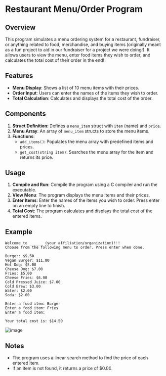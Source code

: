 # Restaurant Menu/Order Program

## Overview
This program simulates a menu ordering system for a restaurant, fundraiser, or anything related to food, merchandise, and buying items (originally meant as a fun project to aid in our fundraiser for a project we were doing!). It allows users to view the menu, enter food items they wish to order, and calculates the total cost of their order in the end! 

## Features
- **Menu Display**: Shows a list of 10 menu items with their prices.
- **Order Input**: Users can enter the names of the items they wish to order.
- **Total Calculation**: Calculates and displays the total cost of the order.

## Components
1. **Struct Definition**: Defines a `menu_item` struct with `item` (name) and `price`.
2. **Menu Array**: An array of `menu_item` structs to store the menu items.
3. **Functions**:
   - `add_items()`: Populates the menu array with predefined items and prices.
   - `get_cost(string item)`: Searches the menu array for the item and returns its price.

## Usage
1. **Compile and Run**: Compile the program using a C compiler and run the executable.
2. **View Menu**: The program displays the menu items and their prices.
3. **Enter Items**: Enter the names of the items you wish to order. Press enter on an empty line to finish.
4. **Total Cost**: The program calculates and displays the total cost of the entered items.

## Example
```
Welcome to ______ (your affiliation/organization)!!! 
Choose from the following menu to order. Press enter when done.

Burger: $9.50
Vegan Burger: $11.00
Hot Dog: $5.00
Cheese Dog: $7.00
Fries: $5.00
Cheese Fries: $6.00
Cold Pressed Juice: $7.00
Cold Brew: $3.00
Water: $2.00
Soda: $2.00

Enter a food item: Burger
Enter a food item: Fries
Enter a food item: 

Your total cost is: $14.50
```

![image](https://github.com/user-attachments/assets/34e310d2-99f9-4470-b9f9-7bb23728c12b)

## Notes
- The program uses a linear search method to find the price of each entered item.
- If an item is not found, it returns a price of $0.00.
